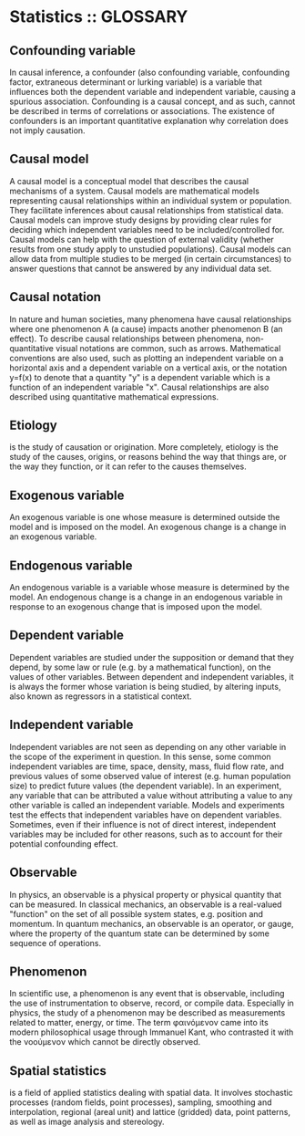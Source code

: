 # Statistics :: GLOSSARY

## Confounding variable
In causal inference, a confounder (also confounding variable, confounding factor, extraneous determinant or lurking variable) is a variable that influences both the dependent variable and independent variable, causing a spurious association. Confounding is a causal concept, and as such, cannot be described in terms of correlations or associations. The existence of confounders is an important quantitative explanation why correlation does not imply causation.

## Causal model
A causal model is a conceptual model that describes the causal mechanisms of a system. Causal models are mathematical models representing causal relationships within an individual system or population. They facilitate inferences about causal relationships from statistical data. Causal models can improve study designs by providing clear rules for deciding which independent variables need to be included/controlled for. Causal models can help with the question of external validity (whether results from one study apply to unstudied populations). Causal models can allow data from multiple studies to be merged (in certain circumstances) to answer questions that cannot be answered by any individual data set.

## Causal notation
In nature and human societies, many phenomena have causal relationships where one phenomenon A (a cause) impacts another phenomenon B (an effect). To describe causal relationships between phenomena, non-quantitative visual notations are common, such as arrows. Mathematical conventions are also used, such as plotting an independent variable on a horizontal axis and a dependent variable on a vertical axis, or the notation y=f(x) to denote that a quantity "y" is a dependent variable which is a function of an independent variable "x". Causal relationships are also described using quantitative mathematical expressions.

## Etiology
is the study of causation or origination. More completely, etiology is the study of the causes, origins, or reasons behind the way that things are, or the way they function, or it can refer to the causes themselves.

## Exogenous variable
An exogenous variable is one whose measure is determined outside the model and is imposed on the model. An exogenous change is a change in an exogenous variable.

## Endogenous variable
An endogenous variable is a variable whose measure is determined by the model. An endogenous change is a change in an endogenous variable in response to an exogenous change that is imposed upon the model.

## Dependent variable
Dependent variables are studied under the supposition or demand that they depend, by some law or rule (e.g. by a mathematical function), on the values of other variables. Between dependent and independent variables, it is always the former whose variation is being studied, by altering inputs, also known as regressors in a statistical context.

## Independent variable
Independent variables are not seen as depending on any other variable in the scope of the experiment in question. In this sense, some common independent variables are time, space, density, mass, fluid flow rate, and previous values of some observed value of interest (e.g. human population size) to predict future values (the dependent variable). In an experiment, any variable that can be attributed a value without attributing a value to any other variable is called an independent variable. Models and experiments test the effects that independent variables have on dependent variables. Sometimes, even if their influence is not of direct interest, independent variables may be included for other reasons, such as to account for their potential confounding effect.

## Observable
In physics, an observable is a physical property or physical quantity that can be measured. In classical mechanics, an observable is a real-valued "function" on the set of all possible system states, e.g. position and momentum. In quantum mechanics, an observable is an operator, or gauge, where the property of the quantum state can be determined by some sequence of operations.

## Phenomenon
In scientific use, a phenomenon is any event that is observable, including the use of instrumentation to observe, record, or compile data. Especially in physics, the study of a phenomenon may be described as measurements related to matter, energy, or time. The term φαινόμενον came into its modern philosophical usage through Immanuel Kant, who contrasted it with the νοούμενoν which cannot be directly observed.

## Spatial statistics
is a field of applied statistics dealing with spatial data. It involves stochastic processes (random fields, point processes), sampling, smoothing and interpolation, regional (areal unit) and lattice (gridded) data, point patterns, as well as image analysis and stereology.
